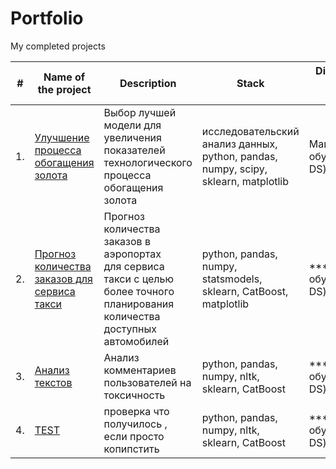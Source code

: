 # Portfolio

My completed projects

| #    | Name of the project        | Description                                      | Stack                                        | Direction and areas of activity                                  |
| ---- | -------------------------------------------- | ------------------------------------------ | ------------------------------------------ | ----------------------------------------- |
| 1.   | [Улучшение процесса обогащения золота](https://github.com/aq2003/Portfolio/tree/main/Gold%20Recovery) | Выбор лучшей модели для увеличения <br/>показателей технологического процесса <br/>обогащения золота | исследовательский анализ данных, python, pandas, numpy, scipy, sklearn, matplotlib       |  Машинное обучение (DA, DS)      |
| 2.   | [Прогноз количества заказов для сервиса такси](https://github.com/aq2003/Portfolio/tree/main/Taxi%20Service) | Прогноз количества заказов в аэропортах <br/>для сервиса такси с целью более точного планирования количества доступных <br/>автомобилей | python, pandas, numpy, statsmodels, sklearn, CatBoost, matplotlib |  ****Машинное обучение (DA, DS)      |
| 3.   | [Анализ текстов](https://github.com/aq2003/Portfolio/tree/main/Analyzing%20Texts) | Анализ комментариев пользователей на токсичность             | python, pandas, numpy, nltk, sklearn, CatBoost |  ****Машинное обучение (DA, DS)      |
| 4.   | [TEST](https://github.com/aq2003/Portfolio/tree/main/Analyzing%20Texts) | проверка что получилось , если просто копипстить        | python, pandas, numpy, nltk, sklearn, CatBoost |  ****Машинное обучение (DA, DS)      |
